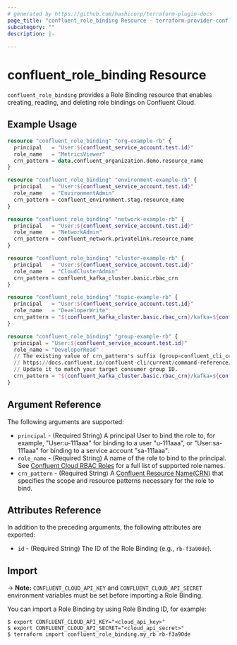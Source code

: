 ```yaml
---
# generated by https://github.com/hashicorp/terraform-plugin-docs
page_title: "confluent_role_binding Resource - terraform-provider-confluent"
subcategory: ""
description: |-
  
---
```


# confluent_role_binding Resource

`confluent_role_binding` provides a Role Binding resource that enables creating, reading, and deleting role bindings on Confluent Cloud.

## Example Usage

```terraform
resource "confluent_role_binding" "org-example-rb" {
  principal   = "User:${confluent_service_account.test.id}"
  role_name   = "MetricsViewer"
  crn_pattern = data.confluent_organization.demo.resource_name
}

resource "confluent_role_binding" "environment-example-rb" {
  principal   = "User:${confluent_service_account.test.id}"
  role_name   = "EnvironmentAdmin"
  crn_pattern = confluent_environment.stag.resource_name
}

resource "confluent_role_binding" "network-example-rb" {
  principal   = "User:${confluent_service_account.test.id}"
  role_name   = "NetworkAdmin"
  crn_pattern = confluent_network.privatelink.resource_name
}

resource "confluent_role_binding" "cluster-example-rb" {
  principal   = "User:${confluent_service_account.test.id}"
  role_name   = "CloudClusterAdmin"
  crn_pattern = confluent_kafka_cluster.basic.rbac_crn
}

resource "confluent_role_binding" "topic-example-rb" {
  principal   = "User:${confluent_service_account.test.id}"
  role_name   = "DeveloperWrite"
  crn_pattern = "${confluent_kafka_cluster.basic.rbac_crn}/kafka=${confluent_kafka_cluster.standard.id}/topic=${confluent_kafka_topic.orders.topic_name}"
}

resource "confluent_role_binding" "group-example-rb" {
  principal = "User:${confluent_service_account.test.id}"
  role_name = "DeveloperRead"
  // The existing value of crn_pattern's suffix (group=confluent_cli_consumer_*) are set up to match Confluent CLI's default consumer group ID ("confluent_cli_consumer_<uuid>").
  // https://docs.confluent.io/confluent-cli/current/command-reference/kafka/topic/confluent_kafka_topic_consume.html
  // Update it to match your target consumer group ID.
  crn_pattern = "${confluent_kafka_cluster.basic.rbac_crn}/kafka=${confluent_kafka_cluster.standard.id}/group=confluent_cli_consumer_*"
}
```

<!-- schema generated by tfplugindocs -->
## Argument Reference

The following arguments are supported:

- `principal` - (Required String) A principal User to bind the role to, for example, "User:u-111aaa" for binding to a user "u-111aaa", or "User:sa-111aaa" for binding to a service account "sa-111aaa".
- `role_name` - (Required String) A name of the role to bind to the principal. See [Confluent Cloud RBAC Roles](https://docs.confluent.io/cloud/current/access-management/access-control/cloud-rbac.html#ccloud-rbac-roles) for a full list of supported role names.
- `crn_pattern` - (Required String) A [Confluent Resource Name(CRN)](https://docs.confluent.io/cloud/current/api.html#section/Identifiers-and-URLs/Confluent-Resource-Names-(CRNs)) that specifies the scope and resource patterns necessary for the role to bind.

## Attributes Reference

In addition to the preceding arguments, the following attributes are exported:

- `id` - (Required String) The ID of the Role Binding (e.g., `rb-f3a90de`).

## Import

-> **Note:** `CONFLUENT_CLOUD_API_KEY` and `CONFLUENT_CLOUD_API_SECRET` environment variables must be set before importing a Role Binding.

You can import a Role Binding by using Role Binding ID, for example:

```shell
$ export CONFLUENT_CLOUD_API_KEY="<cloud_api_key>"
$ export CONFLUENT_CLOUD_API_SECRET="<cloud_api_secret>"
$ terraform import confluent_role_binding.my_rb rb-f3a90de
```

